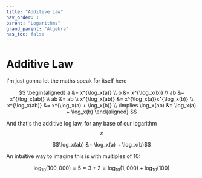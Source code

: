 ```yaml
---
title: "Additive Law"
nav_order: 1
parent: "Logarithms"
grand_parent: "Algebra"
has_toc: false
---
```


# Additive Law

I'm just gonna let the maths speak for itself here

$$
\begin{aligned}
a &= x^{\log_x(a)} \\
b &= x^{\log_x(b)} \\
ab &= x^{\log_x(ab)} \\
ab &= ab \\
x^{\log_x(ab)} &= x^{\log_x(a)}x^{\log_x(b)} \\
x^{\log_x(ab)} &= x^{\log_x(a) + \log_x(b)} \\
\implies \log_x(ab) &= \log_x(a) + \log_x(b)
\end{aligned}
$$

And that's the additive log law, for any base of our logarithm $$x$$

$$\log_x(ab) &= \log_x(a) + \log_x(b)$$

An intuitive way to imagine this is with multiples of 10:

$$\log_10(100,000) = 5 = 3+2 = \log_10(1,000) + \log_10(100)$$